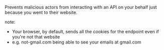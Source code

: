 Prevents malicious actors from interacting with an API on your behalf just because you went to their website.

note:
 - Your browser, by default, sends all the cookies for the endpoint even if you're not that website
 - e.g. not-gmail.com being able to see your emails at gmail.com